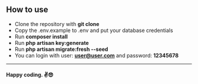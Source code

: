 ## How to use

- Clone the repository with **git clone**
- Copy the .env.example to .env and put your database credentials
- Run **composer install**
- Run **php artisan key:generate**
- Run **php artisan migrate:fresh --seed**
- You can login with user: **user@user.com** and password: **12345678**

------------


#### Happy coding.  ✌️😎
